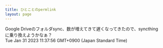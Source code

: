 ```yaml
---
title: ひとことのpermlink
layout: page
---
```

<div class="box" dt="1675132676763">
  Google Driveのフォルダsync、数が増えてきて遅くなってきたので、syncthingに乗り換えようかなぁ？
  <div class="content is-small">Tue Jan 31 2023 11:37:56 GMT+0900 (Japan Standard Time)</div>
</div>